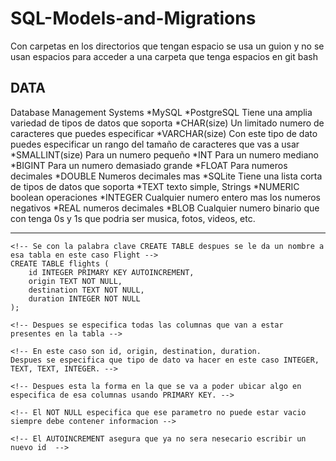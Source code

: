 # SQL-Models-and-Migrations

Con carpetas en los directorios que tengan espacio se usa un guion y no se usan espacios para acceder a una carpeta que tenga espacios en git bash



DATA
-------------------------------------------------------------
Database Management Systems
*MySQL
*PostgreSQL
    Tiene una amplia variedad de tipos de datos que soporta
    *CHAR(size)
        Un limitado numero de caracteres que puedes especificar
    *VARCHAR(size)
        Con este tipo de dato puedes especificar un rango del tamaño de caracteres que vas a usar
    *SMALLINT(size)
        Para un numero pequeño
    *INT
        Para un numero mediano
    *BIGINT
        Para un numero demasiado grande
    *FLOAT
        Para numeros decimales 
    *DOUBLE
        Numeros decimales mas 
*SQLite
    Tiene una lista corta de tipos de datos que soporta
    *TEXT
        texto simple, Strings
    *NUMERIC
        boolean operaciones
    *INTEGER
        Cualquier numero entero mas los numeros negativos
    *REAL
        numeros decimales
    *BLOB
        Cualquier numero binario que con tenga 0s y 1s que podria ser musica, fotos, videos, etc.
_____________________________________________________________

<!-- Ejemplo de como Escribir una table de vuelos -->

    <!-- Se con la palabra clave CREATE TABLE despues se le da un nombre a esa tabla en este caso Flight -->
    CREATE TABLE flights (
        id INTEGER PRIMARY KEY AUTOINCREMENT,
        origin TEXT NOT NULL,
        destination TEXT NOT NULL,
        duration INTEGER NOT NULL
    );

    <!-- Despues se especifica todas las columnas que van a estar presentes en la tabla -->

    <!-- En este caso son id, origin, destination, duration.
    Despues se especifica que tipo de dato va hacer en este caso INTEGER, TEXT, TEXT, INTEGER. -->

    <!-- Despues esta la forma en la que se va a poder ubicar algo en especifica de esa columnas usando PRIMARY KEY. -->

    <!-- El NOT NULL especifica que ese parametro no puede estar vacio siempre debe contener informacion -->

    <!-- El AUTOINCREMENT asegura que ya no sera nesecario escribir un nuevo id  -->


